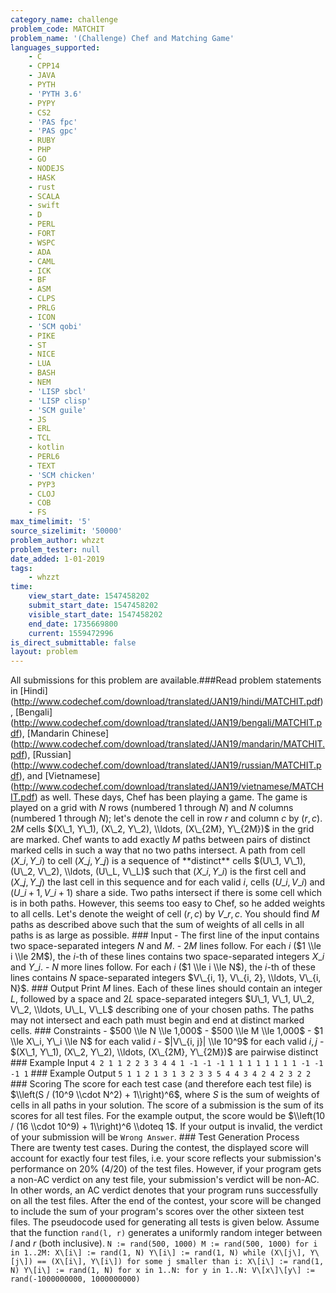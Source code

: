 ```yaml
---
category_name: challenge
problem_code: MATCHIT
problem_name: '(Challenge) Chef and Matching Game'
languages_supported:
    - C
    - CPP14
    - JAVA
    - PYTH
    - 'PYTH 3.6'
    - PYPY
    - CS2
    - 'PAS fpc'
    - 'PAS gpc'
    - RUBY
    - PHP
    - GO
    - NODEJS
    - HASK
    - rust
    - SCALA
    - swift
    - D
    - PERL
    - FORT
    - WSPC
    - ADA
    - CAML
    - ICK
    - BF
    - ASM
    - CLPS
    - PRLG
    - ICON
    - 'SCM qobi'
    - PIKE
    - ST
    - NICE
    - LUA
    - BASH
    - NEM
    - 'LISP sbcl'
    - 'LISP clisp'
    - 'SCM guile'
    - JS
    - ERL
    - TCL
    - kotlin
    - PERL6
    - TEXT
    - 'SCM chicken'
    - PYP3
    - CLOJ
    - COB
    - FS
max_timelimit: '5'
source_sizelimit: '50000'
problem_author: whzzt
problem_tester: null
date_added: 1-01-2019
tags:
    - whzzt
time:
    view_start_date: 1547458202
    submit_start_date: 1547458202
    visible_start_date: 1547458202
    end_date: 1735669800
    current: 1559472996
is_direct_submittable: false
layout: problem
---
```

All submissions for this problem are available.\###Read problem statements in \[Hindi\](http://www.codechef.com/download/translated/JAN19/hindi/MATCHIT.pdf), \[Bengali\](http://www.codechef.com/download/translated/JAN19/bengali/MATCHIT.pdf), \[Mandarin Chinese\](http://www.codechef.com/download/translated/JAN19/mandarin/MATCHIT.pdf), \[Russian\](http://www.codechef.com/download/translated/JAN19/russian/MATCHIT.pdf), and \[Vietnamese\](http://www.codechef.com/download/translated/JAN19/vietnamese/MATCHIT.pdf) as well. These days, Chef has been playing a game. The game is played on a grid with $N$ rows (numbered $1$ through $N$) and $N$ columns (numbered $1$ through $N$); let's denote the cell in row $r$ and column $c$ by $(r, c)$. $2M$ cells $(X\_1, Y\_1), (X\_2, Y\_2), \\ldots, (X\_{2M}, Y\_{2M})$ in the grid are marked. Chef wants to add exactly $M$ paths between pairs of distinct marked cells in such a way that no two paths intersect. A path from cell $(X\_i, Y\_i)$ to cell $(X\_j, Y\_j)$ is a sequence of \*\*distinct\*\* cells $(U\_1, V\_1), (U\_2, V\_2), \\ldots, (U\_L, V\_L)$ such that $(X\_i, Y\_i)$ is the first cell and $(X\_j, Y\_j)$ the last cell in this sequence and for each valid $i$, cells $(U\_i, V\_i)$ and $(U\_{i+1}, V\_{i+1})$ share a side. Two paths intersect if there is some cell which is in both paths. However, this seems too easy to Chef, so he added weights to all cells. Let's denote the weight of cell $(r, c)$ by $V\_{r, c}$. You should find $M$ paths as described above such that the sum of weights of all cells in all paths is as large as possible. ### Input - The first line of the input contains two space-separated integers $N$ and $M$. - $2M$ lines follow. For each $i$ ($1 \\le i \\le 2M$), the $i$-th of these lines contains two space-separated integers $X\_i$ and $Y\_i$. - $N$ more lines follow. For each $i$ ($1 \\le i \\le N$), the $i$-th of these lines contains $N$ space-separated integers $V\_{i, 1}, V\_{i, 2}, \\ldots, V\_{i, N}$. ### Output Print $M$ lines. Each of these lines should contain an integer $L$, followed by a space and $2L$ space-separated integers $U\_1, V\_1, U\_2, V\_2, \\ldots, U\_L, V\_L$ describing one of your chosen paths. The paths may not intersect and each path must begin and end at distinct marked cells. ### Constraints - $500 \\le N \\le 1,000$ - $500 \\le M \\le 1,000$ - $1 \\le X\_i, Y\_i \\le N$ for each valid $i$ - $|V\_{i, j}| \\le 10^9$ for each valid $i, j$ - $(X\_1, Y\_1), (X\_2, Y\_2), \\ldots, (X\_{2M}, Y\_{2M})$ are pairwise distinct ### Example Input ``` 4 2 1 1 2 2 3 3 4 4 1 -1 -1 -1 1 1 1 1 1 1 1 1 -1 -1 -1 1 ``` ### Example Output ``` 5 1 1 2 1 3 1 3 2 3 3 5 4 4 3 4 2 4 2 3 2 2 ``` ### Scoring The score for each test case (and therefore each test file) is $\\left(S / (10^9 \\cdot N^2) + 1\\right)^6$, where $S$ is the sum of weights of cells in all paths in your solution. The score of a submission is the sum of its scores for all test files. For the example output, the score would be $\\left(10 / (16 \\cdot 10^9) + 1\\right)^6 \\doteq 1$. If your output is invalid, the verdict of your submission will be `Wrong Answer`. ### Test Generation Process There are twenty test cases. During the contest, the displayed score will account for exactly four test files, i.e. your score reflects your submission's performance on 20% (4/20) of the test files. However, if your program gets a non-AC verdict on any test file, your submission's verdict will be non-AC. In other words, an AC verdict denotes that your program runs successfully on all the test files. After the end of the contest, your score will be changed to include the sum of your program's scores over the other sixteen test files. The pseudocode used for generating all tests is given below. Assume that the function `rand(l, r)` generates a uniformly random integer between $l$ and $r$ (both inclusive). ``` N := rand(500, 1000) M := rand(500, 1000) for i in 1..2M: X\[i\] := rand(1, N) Y\[i\] := rand(1, N) while (X\[j\], Y\[j\]) == (X\[i\], Y\[i\]) for some j smaller than i: X\[i\] := rand(1, N) Y\[i\] := rand(1, N) for x in 1..N: for y in 1..N: V\[x\]\[y\] := rand(-1000000000, 1000000000) ```

